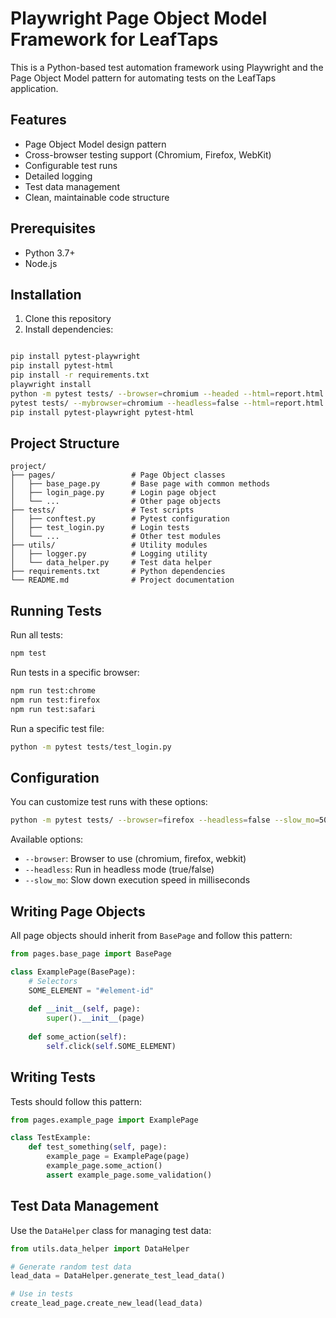 # Playwright Page Object Model Framework for LeafTaps

This is a Python-based test automation framework using Playwright and the Page Object Model pattern for automating tests on the LeafTaps application.

## Features

- Page Object Model design pattern
- Cross-browser testing support (Chromium, Firefox, WebKit)
- Configurable test runs
- Detailed logging
- Test data management
- Clean, maintainable code structure

## Prerequisites

- Python 3.7+
- Node.js

## Installation

1. Clone this repository
2. Install dependencies:

```bash

pip install pytest-playwright
pip install pytest-html
pip install -r requirements.txt
playwright install
python -m pytest tests/ --browser=chromium --headed --html=report.html
pytest tests/ --mybrowser=chromium --headless=false --html=report.html --self-contained-html--force
pip install pytest-playwright pytest-html

```

## Project Structure

```
project/
├── pages/                 # Page Object classes
│   ├── base_page.py       # Base page with common methods
│   ├── login_page.py      # Login page object
│   └── ...                # Other page objects
├── tests/                 # Test scripts
│   ├── conftest.py        # Pytest configuration
│   ├── test_login.py      # Login tests
│   └── ...                # Other test modules
├── utils/                 # Utility modules
│   ├── logger.py          # Logging utility
│   └── data_helper.py     # Test data helper
├── requirements.txt       # Python dependencies
└── README.md              # Project documentation
```

## Running Tests

Run all tests:

```bash
npm test
```
Run tests in a specific browser:

```bash
npm run test:chrome
npm run test:firefox
npm run test:safari
```

Run a specific test file:

```bash
python -m pytest tests/test_login.py
```

## Configuration

You can customize test runs with these options:

```bash
python -m pytest tests/ --browser=firefox --headless=false --slow_mo=50
```

Available options:
- `--browser`: Browser to use (chromium, firefox, webkit)
- `--headless`: Run in headless mode (true/false)
- `--slow_mo`: Slow down execution speed in milliseconds

## Writing Page Objects

All page objects should inherit from `BasePage` and follow this pattern:

```python
from pages.base_page import BasePage

class ExamplePage(BasePage):
    # Selectors
    SOME_ELEMENT = "#element-id"
    
    def __init__(self, page):
        super().__init__(page)
    
    def some_action(self):
        self.click(self.SOME_ELEMENT)
```

## Writing Tests

Tests should follow this pattern:

```python
from pages.example_page import ExamplePage

class TestExample:
    def test_something(self, page):
        example_page = ExamplePage(page)
        example_page.some_action()
        assert example_page.some_validation()
```

## Test Data Management

Use the `DataHelper` class for managing test data:

```python
from utils.data_helper import DataHelper

# Generate random test data
lead_data = DataHelper.generate_test_lead_data()

# Use in tests
create_lead_page.create_new_lead(lead_data)
```